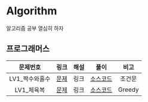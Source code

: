 # Algorithm
알고리즘 공부 열심히 하자



## 프로그래머스

|    문제번호    |                             링크                             | 해설 |                             풀이                             |  비고  |
| :------------: | :----------------------------------------------------------: | :--: | :----------------------------------------------------------: | :----: |
| LV1_짝수와홀수 | [문제](https://programmers.co.kr/learn/courses/30/lessons/12937) | 링크 | [소스코드](./Programmers/src/lv1/Programmers_짝수와홀수.java) | 조건문 |
|   LV1_체육복   | [문제](https://programmers.co.kr/learn/courses/30/lessons/42862) | 링크 |  [소스코드](./Programmers/src/lv1/Programmers_체육복.java)   | Greedy |

